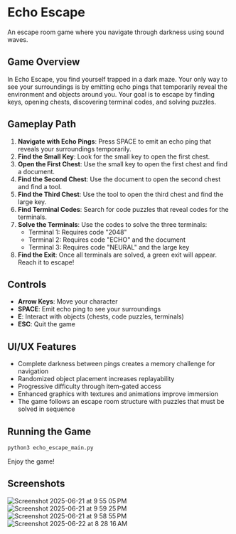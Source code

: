 # Echo Escape

An escape room game where you navigate through darkness using sound waves.

## Game Overview

In Echo Escape, you find yourself trapped in a dark maze. Your only way to see your surroundings is by emitting echo pings that temporarily reveal the environment and objects around you. Your goal is to escape by finding keys, opening chests, discovering terminal codes, and solving puzzles.

## Gameplay Path

1. **Navigate with Echo Pings**: Press SPACE to emit an echo ping that reveals your surroundings temporarily.
2. **Find the Small Key**: Look for the small key to open the first chest.
3. **Open the First Chest**: Use the small key to open the first chest and find a document.
4. **Find the Second Chest**: Use the document to open the second chest and find a tool.
5. **Find the Third Chest**: Use the tool to open the third chest and find the large key.
6. **Find Terminal Codes**: Search for code puzzles that reveal codes for the terminals.
7. **Solve the Terminals**: Use the codes to solve the three terminals:
   - Terminal 1: Requires code "2048"
   - Terminal 2: Requires code "ECHO" and the document
   - Terminal 3: Requires code "NEURAL" and the large key
8. **Find the Exit**: Once all terminals are solved, a green exit will appear. Reach it to escape!

## Controls

- **Arrow Keys**: Move your character
- **SPACE**: Emit echo ping to see your surroundings
- **E**: Interact with objects (chests, code puzzles, terminals)
- **ESC**: Quit the game

## UI/UX Features

- Complete darkness between pings creates a memory challenge for navigation
- Randomized object placement increases replayability
- Progressive difficulty through item-gated access
- Enhanced graphics with textures and animations improve immersion
- The game follows an escape room structure with puzzles that must be solved in sequence

## Running the Game

```bash
python3 echo_escape_main.py
```

Enjoy the game!

## Screenshots
![Screenshot 2025-06-21 at 9 55 05 PM](https://github.com/user-attachments/assets/0b0c2710-ac02-4ddc-8184-4c4cc5964a62)
![Screenshot 2025-06-21 at 9 59 25 PM](https://github.com/user-attachments/assets/d9f96067-ff45-4a81-bda3-65a71b92deef)
![Screenshot 2025-06-21 at 9 58 55 PM](https://github.com/user-attachments/assets/1f2c03f4-f095-48f9-82ff-2ebe274d1a69)
![Screenshot 2025-06-22 at 8 28 16 AM](https://github.com/user-attachments/assets/876cd4ee-7142-4055-b9f1-633d1b0f7312)



